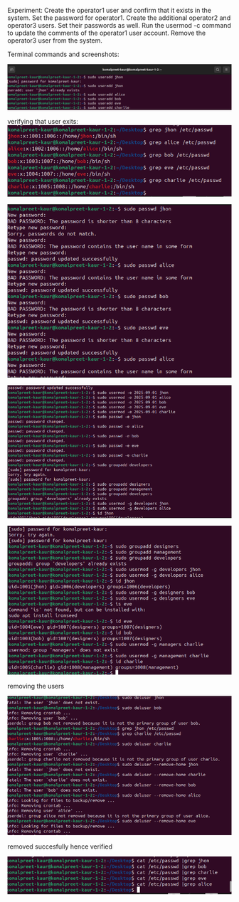 Experiment:
Create the operator1 user and confirm that it exists in the system. Set the password for operator1.
Create the additional operator2 and operator3 users. Set their passwords as well. 
Run the usermod -c command to update the comments of the operator1 user account.
Remove the operator3 user from the system. 

Terminal commands and screenshots:

![alt text](1.1.png)

verifying that user exits:
![alt text](image.png)

![alt text](1.2.png) 

![alt text](1.3.png) 

![alt text](1.4.png)

removing the users

![alt text](image-2.png)

removed succesfully hence verified

![alt text](image-1.png)

